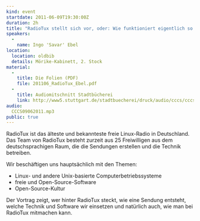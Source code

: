 ```yaml
---
kind: event
startdate: 2011-06-09T19:30:00Z
duration: 2h
title: "RadioTux stellt sich vor, oder: Wie funktioniert eigentlich so ein Internet-Radio?"
speakers:
  -
    name: Ingo 'Savar' Ebel
location:
  location: oldbib
  details: Mörike-Kabinett, 2. Stock
material:
  -
    title: Die Folien (PDF)
    file: 201106_RadioTux_Ebel.pdf
  -
    title: Audiomitschnitt Stadtbücherei
    link: http://www5.stuttgart.de/stadtbuecherei/druck/audio/cccs/cccs_audio.htm#27
audio:
  CCCS09062011.mp3
public: true
---
```

RadioTux ist das älteste und bekannteste freie Linux-Radio in
Deutschland. Das Team von RadioTux besteht zurzeit aus 25 Freiwilligen
aus dem deutschsprachigen Raum, die die Sendungen erstellen und die
Technik betreiben.

Wir beschäftigen uns hauptsächlich mit den Themen:
- Linux- und andere Unix-basierte Computerbetriebssysteme
- freie und Open-Source-Software
- Open-Source-Kultur

Der Vortrag zeigt, wer hinter RadioTux steckt, wie eine Sendung
entsteht, welche Technik und Software wir einsetzen und natürlich auch,
wie man bei RadioTux mitmachen kann.
